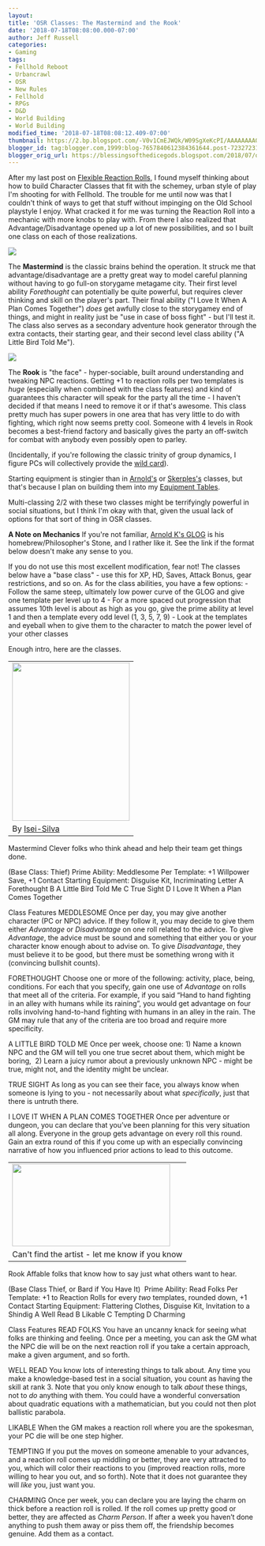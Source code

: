 ```yaml
---
layout:  
title: 'OSR Classes: The Mastermind and the Rook'
date: '2018-07-18T08:08:00.000-07:00'
author: Jeff Russell
categories:
- Gaming
tags:
- Fellhold Reboot
- Urbancrawl
- OSR
- New Rules
- Fellhold
- RPGs
- D&D
- World Building
- World Building
modified_time: '2018-07-18T08:08:12.409-07:00'
thumbnail: https://2.bp.blogspot.com/-V0v1CmEJWQk/W09SgXeKcPI/AAAAAAAAG80/cDAOvhNljqsyNz_Hr5fn2njlNZvHDxvhQCLcBGAs/s72-c/johnhannibalsmith.jpg
blogger_id: tag:blogger.com,1999:blog-7657840612384361644.post-7232723140547806183
blogger_orig_url: https://blessingsofthedicegods.blogspot.com/2018/07/osr-classes-mastermind-and-rook.html
---
```


After my last post on [Flexible Reaction Rolls](http://blessingsofthedicegods.blogspot.com/2018/07/flexible-reaction-rolls.html), I found myself thinking about how to build Character Classes that fit with the schemey, urban style of play I'm shooting for with Fellhold. The trouble for me until now was that I couldn't think of ways to get that stuff without impinging on the Old School playstyle I enjoy. What cracked it for me was turning the Reaction Roll into a mechanic with more knobs to play with. From there I also realized that Advantage/Disadvantage opened up a lot of new possibilities, and so I built one class on each of those realizations.  
  

[![](https://2.bp.blogspot.com/-V0v1CmEJWQk/W09SgXeKcPI/AAAAAAAAG80/cDAOvhNljqsyNz_Hr5fn2njlNZvHDxvhQCLcBGAs/s320/johnhannibalsmith.jpg)](https://2.bp.blogspot.com/-V0v1CmEJWQk/W09SgXeKcPI/AAAAAAAAG80/cDAOvhNljqsyNz_Hr5fn2njlNZvHDxvhQCLcBGAs/s1600/johnhannibalsmith.jpg) 
  
The **Mastermind** is the classic brains behind the operation. It struck me that advantage/disadvantage are a pretty great way to model careful planning without having to go full-on storygame metagame city. Their first level ability *Forethought* can potentially be quite powerful, but requires clever thinking and skill on the player's part. Their final ability ("I Love It When A Plan Comes Together") *does* get awfully close to the storygamey end of things, and might in reality just be "use in case of boss fight" - but I'll test it. The class also serves as a secondary adventure hook generator through the extra contacts, their starting gear, and their second level class ability ("A Little Bird Told Me").  
  

[![](https://3.bp.blogspot.com/-JJ_pVBuIi4E/W09S0CswnBI/AAAAAAAAG88/1zmU_pQ4h5c_UM0jU5rrowlssU0n9O-ZwCLcBGAs/s320/Dirk-benedict-the-a-team.jpg)](https://3.bp.blogspot.com/-JJ_pVBuIi4E/W09S0CswnBI/AAAAAAAAG88/1zmU_pQ4h5c_UM0jU5rrowlssU0n9O-ZwCLcBGAs/s1600/Dirk-benedict-the-a-team.jpg) 
  

The **Rook** is "the face" - hyper-sociable, built around understanding and tweaking NPC reactions. Getting +1 to reaction rolls per two templates is *huge* (especially when combined with the class features) and kind of guarantees this character will speak for the party all the time - I haven't decided if that means I need to remove it or if that's awesome. This class pretty much has super powers in one area that has very little to do with fighting, which right now seems pretty cool. Someone with 4 levels in Rook becomes a best-friend factory and basically gives the party an off-switch for combat with anybody even possibly open to parley.  
  
(Incidentally, if you're following the classic trinity of group dynamics, I figure PCs will collectively provide the [wild card](https://www.youtube.com/watch?v=MYtjpIwamos)).  
  
Starting equipment is stingier than in [Arnold's](http://goblinpunch.blogspot.com/2016/05/the-glog.html) or [Skerples's](https://coinsandscrolls.blogspot.com/2017/10/the-index.html) classes, but that's because I plan on building them into my [Equipment Tables](http://blessingsofthedicegods.blogspot.com/2018/07/money-equipment-in-fellhold.html).  
  
Multi-classing 2/2 with these two classes might be terrifyingly powerful in social situations, but I think I'm okay with that, given the usual lack of options for that sort of thing in OSR classes.  
  
**A Note on Mechanics**   If you're not familiar, [Arnold K's GLOG](http://goblinpunch.blogspot.com/2016/05/the-glog.html) is his homebrew/Philosopher's Stone, and I rather like it. See the link if the format below doesn't make any sense to you.  
  
If you do not use this most excellent modification, fear not! The classes below have a "base class" - use this for XP, HD, Saves, Attack Bonus, gear restrictions, and so on. As for the class abilities, you have a few options:   \- Follow the same steep, ultimately low power curve of the GLOG and give one template per level up to 4   \- For a more spaced out progression that assumes 10th level is about as high as you go, give the prime ability at level 1 and then a template every odd level (1, 3, 5, 7, 9)   \- Look at the templates and eyeball when to give them to the character to match the power level of your other classes  
  
Enough intro, here are the classes.  
  

<table> <tbody> <tr class="odd"> <td><a href="https://2.bp.blogspot.com/-DgugQahOf9c/W09WxubZwoI/AAAAAAAAG9U/cA9o_NRyF3YIIGOge7Ir3SZXSvzjWwE1gCLcBGAs/s1600/tumblr_oev14dDNRn1ucmph6o1_1280.jpg"><img src="https://2.bp.blogspot.com/-DgugQahOf9c/W09WxubZwoI/AAAAAAAAG9U/cA9o_NRyF3YIIGOge7Ir3SZXSvzjWwE1gCLcBGAs/s320/tumblr_oev14dDNRn1ucmph6o1_1280.jpg" width="238" height="320" /></a></td> </tr> <tr class="even"> <td>By <a href="http://isei-silva.tumblr.com/post/151639842421/brothersemberfell-when-a-plan-comes-together">Isei-Silva</a></td> </tr> </tbody> </table> 
  

Mastermind  Clever folks who think ahead and help their team get things done. 
  

(Base Class: Thief)  Prime Ability: Meddlesome  Per Template: +1 Willpower Save, +1 Contact  Starting Equipment: Disguise Kit, Incriminating Letter  A Forethought  B A Little Bird Told Me  C True Sight  D I Love It When a Plan Comes Together 
  

Class Features  MEDDLESOME  Once per day, you may give another character (PC or NPC) advice. If they follow it, you may decide to give them either *Advantage* or *Disadvantage* on one roll related to the advice. To give *Advantage*, the advice must be sound and something that either you or your character know enough about to advise on. To give *Disadvantage*, they must believe it to be good, but there must be something wrong with it (convincing bullshit counts). 
  

FORETHOUGHT  Choose one or more of the following: activity, place, being, conditions. For each that you specify, gain one use of *Advantage* on rolls that meet all of the criteria. For example, if you said “Hand to hand fighting in an alley with humans while its raining”, you would get advantage on four rolls involving hand-to-hand fighting with humans in an alley in the rain. The GM may rule that any of the criteria are too broad and require more specificity.  
  

A LITTLE BIRD TOLD ME  Once per week, choose one: 1) Name a known NPC and the GM will tell you one true secret about them, which might be boring,  2) Learn a juicy rumor about a previously unknown NPC - might be true, might not, and the identity might be unclear. 
  

TRUE SIGHT  As long as you can see their face, you always know when someone is lying to you - not necessarily about what *specifically*, just that there is untruth there. 
  

I LOVE IT WHEN A PLAN COMES TOGETHER  Once per adventure or dungeon, you can declare that you’ve been planning for this very situation all along. Everyone in the group gets advantage on every roll this round. Gain an extra round of this if you come up with an especially convincing narrative of how you influenced prior actions to lead to this outcome. 
  

<table> <tbody> <tr class="odd"> <td><a href="https://3.bp.blogspot.com/-Ejnl2U7ymnM/W09VUfB_fSI/AAAAAAAAG9I/Hq3CZ5MidkgPDwXumbMOkn4Wh-j6rTlGQCLcBGAs/s1600/Enchantress.jpg"><img src="https://3.bp.blogspot.com/-Ejnl2U7ymnM/W09VUfB_fSI/AAAAAAAAG9I/Hq3CZ5MidkgPDwXumbMOkn4Wh-j6rTlGQCLcBGAs/s320/Enchantress.jpg" width="320" height="167" /></a></td> </tr> <tr class="even"> <td>Can't find the artist - let me know if you know</td> </tr> </tbody> </table> 
  

Rook  Affable folks that know how to say just what others want to hear. 
  

(Base Class Thief, or Bard if You Have It)   Prime Ability: Read Folks  Per Template: +1 to Reaction Rolls for every *two* templates, rounded down, +1 Contact  Starting Equipment: Flattering Clothes, Disguise Kit, Invitation to a Shindig  A Well Read  B Likable  C Tempting  D Charming 
  

Class Features  READ FOLKS  You have an uncanny knack for seeing what folks are thinking and feeling. Once per a meeting, you can ask the GM what the NPC die will be on the next reaction roll if you take a certain approach, make a given argument, and so forth. 
  

WELL READ  You know lots of interesting things to talk about. Any time you make a knowledge-based test in a social situation, you count as having the skill at rank 3. Note that you only know enough to talk *about* these things, not to *do* anything with them. You could have a wonderful conversation about quadratic equations with a mathematician, but you could not then plot ballistic parabola. 
  

LIKABLE  When the GM makes a reaction roll where you are the spokesman, your PC die will be one step higher.  
  

TEMPTING  If you put the moves on someone amenable to your advances, and a reaction roll comes up middling or better, they are very attracted to you, which will color their reactions to you (improved reaction rolls, more willing to hear you out, and so forth). Note that it does not guarantee they will *like* you, just want you. 
  

CHARMING  Once per week, you can declare you are laying the charm on thick before a reaction roll is rolled. If the roll comes up pretty good or better, they are affected as *Charm Person*. If after a week you haven’t done anything to push them away or piss them off, the friendship becomes genuine. Add them as a contact. 

